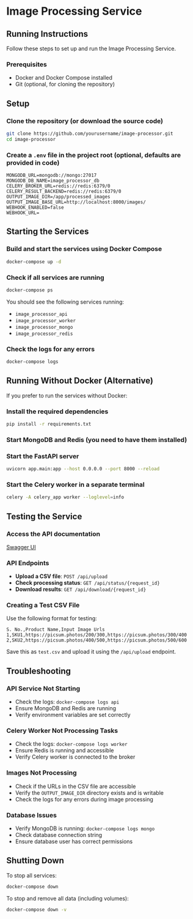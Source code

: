 # Image Processing Service

## Running Instructions

Follow these steps to set up and run the Image Processing Service.

### Prerequisites

- Docker and Docker Compose installed
- Git (optional, for cloning the repository)

## Setup

### Clone the repository (or download the source code)

```bash
git clone https://github.com/yourusername/image-processor.git
cd image-processor
```

### Create a `.env` file in the project root (optional, defaults are provided in code)

```
MONGODB_URL=mongodb://mongo:27017
MONGODB_DB_NAME=image_processor_db
CELERY_BROKER_URL=redis://redis:6379/0
CELERY_RESULT_BACKEND=redis://redis:6379/0
OUTPUT_IMAGE_DIR=/app/processed_images
OUTPUT_IMAGE_BASE_URL=http://localhost:8000/images/
WEBHOOK_ENABLED=false
WEBHOOK_URL=
```

## Starting the Services

### Build and start the services using Docker Compose

```bash
docker-compose up -d
```

### Check if all services are running

```bash
docker-compose ps
```

You should see the following services running:

- `image_processor_api`
- `image_processor_worker`
- `image_processor_mongo`
- `image_processor_redis`

### Check the logs for any errors

```bash
docker-compose logs
```

## Running Without Docker (Alternative)

If you prefer to run the services without Docker:

### Install the required dependencies

```bash
pip install -r requirements.txt
```

### Start MongoDB and Redis (you need to have them installed)

### Start the FastAPI server

```bash
uvicorn app.main:app --host 0.0.0.0 --port 8000 --reload
```

### Start the Celery worker in a separate terminal

```bash
celery -A celery_app worker --loglevel=info
```

## Testing the Service

### Access the API documentation

[Swagger UI](http://localhost:8000/docs)

### API Endpoints

- **Upload a CSV file**: `POST /api/upload`
- **Check processing status**: `GET /api/status/{request_id}`
- **Download results**: `GET /api/download/{request_id}`

### Creating a Test CSV File

Use the following format for testing:

```
S. No.,Product Name,Input Image Urls
1,SKU1,https://picsum.photos/200/300,https://picsum.photos/300/400
2,SKU2,https://picsum.photos/400/500,https://picsum.photos/500/600
```

Save this as `test.csv` and upload it using the `/api/upload` endpoint.

## Troubleshooting

### API Service Not Starting

- Check the logs: `docker-compose logs api`
- Ensure MongoDB and Redis are running
- Verify environment variables are set correctly

### Celery Worker Not Processing Tasks

- Check the logs: `docker-compose logs worker`
- Ensure Redis is running and accessible
- Verify Celery worker is connected to the broker

### Images Not Processing

- Check if the URLs in the CSV file are accessible
- Verify the `OUTPUT_IMAGE_DIR` directory exists and is writable
- Check the logs for any errors during image processing

### Database Issues

- Verify MongoDB is running: `docker-compose logs mongo`
- Check database connection string
- Ensure database user has correct permissions

## Shutting Down

To stop all services:

```bash
docker-compose down
```

To stop and remove all data (including volumes):

```bash
docker-compose down -v
```
